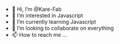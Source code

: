 - 👋 Hi, I’m @Kare-Fab
- 👀 I’m interested in Javascript
- 🌱 I’m currently learning Javascript
- 💞️ I’m looking to collaborate on everything
- 📫 How to reach me ...

<!---
Kare-Fab/Kare-Fab is a ✨ special ✨ repository because its `README.md` (this file) appears on your GitHub profile.
You can click the Preview link to take a look at your changes.
--->
